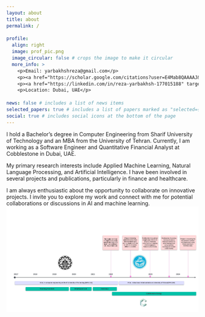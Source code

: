 ```yaml
---
layout: about
title: about
permalink: /

profile:
  align: right
  image: prof_pic.png
  image_circular: false # crops the image to make it circular
  more_info: >
    <p>Email: yarbakhshreza@gmail.com</p>
    <p><a href="https://scholar.google.com/citations?user=E4Mab8QAAAAJ&hl=en" target="_blank">Google Scholar Profile</a></p>
    <p><a href="https://linkedin.com/in/reza-yarbakhsh-177015188" target="_blank">LinkedIn Profile</a></p>
    <p>Location: Dubai, UAE</p>

news: false # includes a list of news items
selected_papers: true # includes a list of papers marked as "selected={true}"
social: true # includes social icons at the bottom of the page
---
```


I hold a Bachelor’s degree in Computer Engineering from Sharif University of Technology and an MBA from the University of Tehran. Currently, I am working as a Software Engineer and Quantitative Financial Analyst at Cobblestone in Dubai, UAE.

My primary research interests include Applied Machine Learning, Natural Language Processing, and Artificial Intelligence. I have been involved in several projects and publications, particularly in finance and healthcare.

I am always enthusiastic about the opportunity to collaborate on innovative projects. I invite you to explore my work and connect with me for potential collaborations or discussions in AI and machine learning.
![My Image Description](assets/img/Journey.jpeg)
